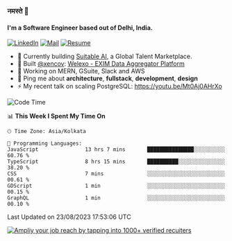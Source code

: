 ### नमस्ते 🙏

#### I'm a Software Engineer based out of Delhi, India.

[![LinkedIn](https://img.shields.io/badge/linkedin-%230077B5.svg)](https://linkedin.com/in/sambhav2612)
[![Mail](https://img.shields.io/badge/gmail-D14836)](mailto:sambhavjain2612@gmail.com)
[![Resume](https://img.shields.io/badge/resume-%23#FFFF00.svg)](https://mega.nz/file/IjA3yaoB#BFfQg1-aKva0piAd_wWs8Hf5dlnYRQ2ZkwtYwNMzBhA)

- 🏢 Currently building [Suitable AI](https://suitable.ai), a Global Talent Marketplace.
- 💅 Built [@xencov](https://github.com/xencov): [Welexo - EXIM Data Aggregator Platform](https://welexo.com)
- 🌱 Working on MERN, GSuite, Slack and AWS
- 💬 Ping me about **architecture**, **fullstack**, **development**, **design**
- ⚡️ My recent talk on scaling PostgreSQL: https://youtu.be/Mt0Aj0AHrXo

<!--START_SECTION:waka-->
![Code Time](http://img.shields.io/badge/Code%20Time-3%2C647%20hrs%201%20min-blue)

📊 **This Week I Spent My Time On** 

```text
🕑︎ Time Zone: Asia/Kolkata

💬 Programming Languages: 
JavaScript               13 hrs 7 mins       ███████████████░░░░░░░░░░   60.76 % 
TypeScript               8 hrs 15 mins       ██████████░░░░░░░░░░░░░░░   38.20 % 
CSS                      7 mins              ░░░░░░░░░░░░░░░░░░░░░░░░░   00.61 % 
GDScript                 1 min               ░░░░░░░░░░░░░░░░░░░░░░░░░   00.15 % 
GraphQL                  1 min               ░░░░░░░░░░░░░░░░░░░░░░░░░   00.10 % 
```


 Last Updated on 23/08/2023 17:53:06 UTC
<!--END_SECTION:waka-->

[![Ampliy your job reach by tapping into 1000+ verified recuiters](https://user-images.githubusercontent.com/19583619/212717528-45b497fd-e886-4452-90fe-93829667bd63.png)](https://suitable.ai)


